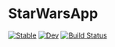 # StarWarsApp

[![Stable](https://img.shields.io/badge/docs-stable-blue.svg)](https://stevenhughes73.github.io/StarWarsApp.jl/stable/)
[![Dev](https://img.shields.io/badge/docs-dev-blue.svg)](https://stevenhughes73.github.io/StarWarsApp.jl/dev/)
[![Build Status](https://github.com/stevenhughes73/StarWarsApp.jl/actions/workflows/CI.yml/badge.svg?branch=master)](https://github.com/stevenhughes73/StarWarsApp.jl/actions/workflows/CI.yml?query=branch%3Amaster)
